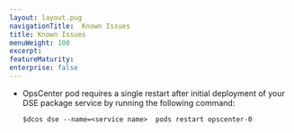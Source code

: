 ```yaml
---
layout: layout.pug
navigationTitle:  Known Issues
title: Known Issues
menuWeight: 100
excerpt:
featureMaturity:
enterprise: false
---
```


<!-- This source repo for this topic is https://github.com/mesosphere/dse-private -->


- OpsCenter pod requires a single restart after initial deployment of your DSE package service by running the following command:
  ```
  $dcos dse --name=<service name>  pods restart opscenter-0
  ```
